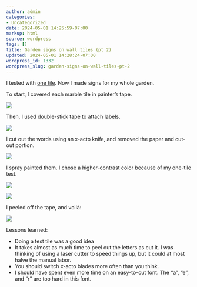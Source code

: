 ```yaml
---
author: admin
categories:
- Uncategorized
date: 2024-05-01 14:25:59-07:00
markup: html
source: wordpress
tags: []
title: Garden signs on wall tiles (pt 2)
updated: 2024-05-01 14:28:24-07:00
wordpress_id: 1332
wordpress_slug: garden-signs-on-wall-tiles-pt-2
---
```

I tested with [one tile](https://blog.za3k.com/garden-signs-on-wall-tiles/). Now I made signs for my whole garden.

To start, I covered each marble tile in painter’s tape.

[![](https://blog.za3k.com/wp-content/uploads/2024/05/001_tape-1024x528.jpg)](https://blog.za3k.com/wp-content/uploads/2024/05/001_tape-scaled.jpg)

Then, I used double-stick tape to attach labels.

[![](https://blog.za3k.com/wp-content/uploads/2024/05/002_labels.jpg)](https://blog.za3k.com/wp-content/uploads/2024/05/002_labels.jpg)

I cut out the words using an x-acto knife, and removed the paper and cut-out portion.

[![](https://blog.za3k.com/wp-content/uploads/2024/05/003_cut_out-1024x685.jpg)](https://blog.za3k.com/wp-content/uploads/2024/05/003_cut_out-scaled.jpg)

I spray painted them. I chose a higher-contrast color because of my one-tile test.

[![](https://blog.za3k.com/wp-content/uploads/2024/05/basil-colors-226x300.jpg)](https://blog.za3k.com/wp-content/uploads/2024/05/basil-colors.jpg)

[![](https://blog.za3k.com/wp-content/uploads/2024/05/004_spray_painted-1024x368.jpg)](https://blog.za3k.com/wp-content/uploads/2024/05/004_spray_painted-scaled.jpg)

I peeled off the tape, and voilà:

[![](https://blog.za3k.com/wp-content/uploads/2024/05/005_tape_removed-1024x480.jpg)](https://blog.za3k.com/wp-content/uploads/2024/05/005_tape_removed-scaled.jpg)

Lessons learned:

-   Doing a test tile was a good idea
-   It takes almost as much time to peel out the letters as cut it. I was thinking of using a laser cutter to speed things up, but it could at most halve the manual labor.
-   You should switch x-acto blades more often than you think.
-   I should have spent even more time on an easy-to-cut font. The “a”, “e”, and “r” are too hard in this font.
